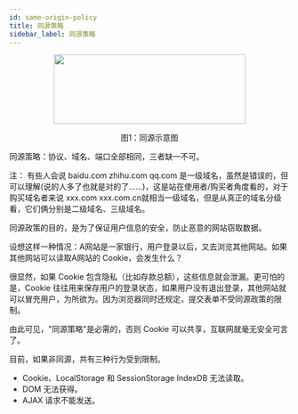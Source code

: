 ```yaml
---
id: same-origin-policy
title: 同源策略
sidebar_label: 同源策略
---
```


<div align="center">
    <img src="https://cosmos-x.oss-cn-hangzhou.aliyuncs.com/VKSsM4.png" width="345" height="125"/>
    <p>图1：同源示意图</p >
</div>

同源策略：协议、域名、端口全部相同，三者缺一不可。


注： 有些人会说 baidu.com zhihu.com qq.com 是一级域名，虽然是错误的，但可以理解(说的人多了也就是对的了……)，这是站在使用者/购买者角度看的，对于购买域名者来说 xxx.com xxx.com.cn就相当一级域名，但是从真正的域名分级看，它们俩分别是二级域名、三级域名。

同源政策的目的，是为了保证用户信息的安全，防止恶意的网站窃取数据。

设想这样一种情况：A网站是一家银行，用户登录以后，又去浏览其他网站。如果其他网站可以读取A网站的 Cookie，会发生什么？

很显然，如果 Cookie 包含隐私（比如存款总额），这些信息就会泄漏。更可怕的是，Cookie 往往用来保存用户的登录状态，如果用户没有退出登录，其他网站就可以冒充用户，为所欲为。因为浏览器同时还规定，提交表单不受同源政策的限制。

由此可见，"同源策略"是必需的，否则 Cookie 可以共享，互联网就毫无安全可言了。

目前，如果非同源，共有三种行为受到限制。

- Cookie、LocalStorage 和 SessionStorage
 IndexDB 无法读取。
- DOM 无法获得。
- AJAX 请求不能发送。